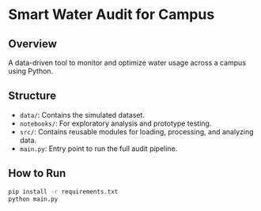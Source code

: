 # Smart Water Audit for Campus

## Overview
A data-driven tool to monitor and optimize water usage across a campus using Python.

## Structure
- `data/`: Contains the simulated dataset.
- `notebooks/`: For exploratory analysis and prototype testing.
- `src/`: Contains reusable modules for loading, processing, and analyzing data.
- `main.py`: Entry point to run the full audit pipeline.

## How to Run
```bash
pip install -r requirements.txt
python main.py
```
